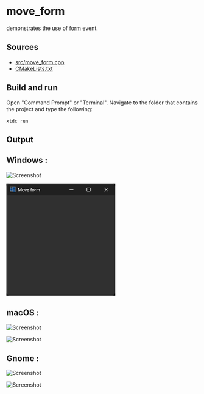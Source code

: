 # move_form

demonstrates the use of [form](https://gammasoft71.github.io/xtd/reference_guides/latest/group__events.html#gafbf4f123f0b8b904992f3476a1b12b3d) event.

## Sources

* [src/move_form.cpp](src/move_form.cpp)
* [CMakeLists.txt](CMakeLists.txt)

## Build and run

Open "Command Prompt" or "Terminal". Navigate to the folder that contains the project and type the following:

```shell
xtdc run
```

## Output

## Windows :

![Screenshot](../../../../docs/pictures/examples/move_form_w.png)

![Screenshot](../../../../docs/pictures/examples/move_form_wd.png)

## macOS :

![Screenshot](../../../../docs/pictures/examples/move_form_m.png)

![Screenshot](../../../../docs/pictures/examples/move_form_md.png)

## Gnome :

![Screenshot](../../../../docs/pictures/examples/move_form_g.png)

![Screenshot](../../../../docs/pictures/examples/move_form_gd.png)
